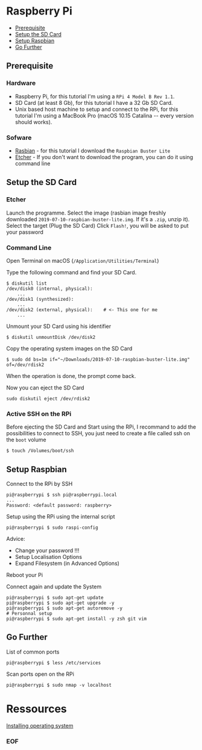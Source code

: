 # Raspberry Pi

* [Prerequisite](#prerequisite)
* [Setup the SD Card](#setup-the-sd-card)
* [Setup Raspbian](#setup-raspbian)
* [Go Further](#go-further)

## Prerequisite

### Hardware
* Raspberry Pi, for this tutorial I'm using a `RPi 4 Model B Rev 1.1`.
* SD Card (at least 8 Gb), for this tutorial I have a 32 Gb SD Card.
* Unix based host machine to setup and connect to the RPi, for this tutorial I'm using a MacBook Pro (macOS 10.15 Catalina -- every version should works).

### Sofware
* [Rasbian](https://www.raspberrypi.org/downloads/raspbian/) - for this tutorial I download the `Raspbian Buster Lite`
* [Etcher](https://www.balena.io/etcher/) - If you don't want to download the program, you can do it using command line

## Setup the SD Card

### Etcher
Launch the programme.
Select the image (rasbian image freshly downloaded `2019-07-10-raspbian-buster-lite.img`. If it's a `.zip`, unzip it).
Select the target (Plug the SD Card)
Click `Flash!`, you will be asked to put your password

### Command Line
Open Terminal on macOS (`/Application/Utilities/Terminal`)

Type the following command and find your SD Card.
```console
$ diskutil list
/dev/disk0 (internal, physical):
	...
/dev/disk1 (synthesized):
	...
/dev/disk2 (external, physical):	# <- This one for me 
	...
```

Unmount your SD Card using his identifier
```console
$ diskutil unmountDisk /dev/disk2
```

Copy the operating system images on the SD Card
```console
$ sudo dd bs=1m if="~/Downloads/2019-07-10-raspbian-buster-lite.img" of=/dev/rdisk2
```

When the operation is done, the prompt come back.

Now you can eject the SD Card
```console
sudo diskutil eject /dev/rdisk2
```

### Active SSH on the RPi
Before ejecting the SD Card and Start using the RPi, I recommand to add the possibilities to connect to SSH, you just need to create a file called ssh on the `boot` volume
```console
$ touch /Volumes/boot/ssh
```

## Setup Raspbian

Connect to the RPi by SSH
```console
pi@raspberrypi $ ssh pi@raspberrypi.local
...
Password: <default password: raspberry>
```

Setup using the RPi using the internal script
```console
pi@raspberrypi $ sudo raspi-config
```

Advice:
* Change your password !!!
* Setup Localisation Options
* Expand Filesystem (in Advanced Options)

Reboot your Pi

Connect again and update the System
```console
pi@raspberrypi $ sudo apt-get update
pi@raspberrypi $ sudo apt-get upgrade -y
pi@raspberrypi $ sudo apt-get autoremove -y
# Personnal setup
pi@raspberrypi $ sudo apt-get install -y zsh git vim
```

## Go Further
List of common ports
```console
pi@raspberrypi $ less /etc/services
```

Scan ports open on the RPi
```console
pi@raspberrypi $ sudo nmap -v localhost
```

# Ressources
[Installing operating system](https://www.raspberrypi.org/documentation/installation/installing-images/mac.md)

### EOF